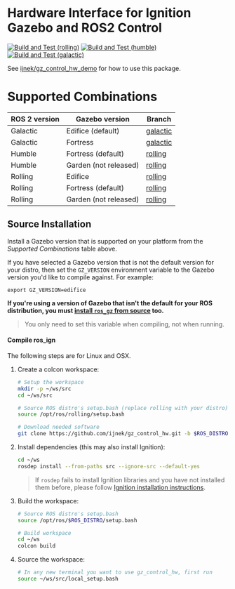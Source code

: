 # Hardware Interface for Ignition Gazebo and ROS2 Control

[![Build and Test (rolling)](../../actions/workflows/build_and_test_rolling.yaml/badge.svg?branch=rolling)](../../actions/workflows/build_and_test_rolling.yaml?query=branch:rolling)
[![Build and Test (humble)](../../actions/workflows/build_and_test_humble.yaml/badge.svg?branch=rolling)](../../actions/workflows/build_and_test_humble.yaml?query=branch:rolling)
[![Build and Test (galactic)](../../actions/workflows/build_and_test_galactic.yaml/badge.svg?branch=galactic)](../../actions/workflows/build_and_test_galactic.yaml?query=branch:galactic)

See [ijnek/gz_control_hw_demo](https://github.com/ijnek/gz_control_hw_demo) for how to use this package.

# Supported Combinations

ROS 2 version | Gazebo version | Branch
-- | -- | --
Galactic | Edifice (default) | [galactic](https://github.com/ijnek/gz_control_hw/tree/galactic)
Galactic | Fortress | [galactic](https://github.com/ijnek/gz_control_hw/tree/galactic)
Humble | Fortress (default) | [rolling](https://github.com/ijnek/gz_control_hw/tree/rolling)
Humble | Garden (not released) | [rolling](https://github.com/ijnek/gz_control_hw/tree/rolling)
Rolling | Edifice | [rolling](https://github.com/ijnek/gz_control_hw/tree/rolling)
Rolling | Fortress (default) | [rolling](https://github.com/ijnek/gz_control_hw/tree/rolling)
Rolling | Garden (not released) | [rolling](https://github.com/ijnek/gz_control_hw/tree/rolling)

## Source Installation

Install a Gazebo version that is supported on your platform from the *Supported Combinations* table above.

If you have selected a Gazebo version that is not the default version for your distro, then set the `GZ_VERSION` environment variable to the Gazebo version you'd like to compile against. For example:

    export GZ_VERSION=edifice

**If you're using a version of Gazebo that isn't the default for your ROS distribution, you must [install ``ros_gz`` from source](https://github.com/gazebosim/ros_gz/tree/galactic) too.**

> You only need to set this variable when compiling, not when running.

#### Compile ros_ign

The following steps are for Linux and OSX.

1. Create a colcon workspace:

    ```sh
    # Setup the workspace
    mkdir -p ~/ws/src
    cd ~/ws/src

    # Source ROS distro's setup.bash (replace rolling with your distro)
    source /opt/ros/rolling/setup.bash

    # Download needed software
    git clone https://github.com/ijnek/gz_control_hw.git -b $ROS_DISTRO
    ```

1. Install dependencies (this may also install Ignition):

    ```sh
    cd ~/ws
    rosdep install --from-paths src --ignore-src --default-yes
    ```

    > If `rosdep` fails to install Ignition libraries and you have not installed them before, please follow [Ignition installation instructions](https://ignitionrobotics.org/docs/latest/install).

1. Build the workspace:

    ```sh
    # Source ROS distro's setup.bash
    source /opt/ros/$ROS_DISTRO/setup.bash

    # Build workspace
    cd ~/ws
    colcon build
    ```

1. Source the workspace:

    ```sh
    # In any new terminal you want to use gz_control_hw, first run
    source ~/ws/src/local_setup.bash
    ```
